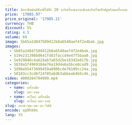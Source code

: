 ```yaml
---
title: มืออาชีพมัลติฟังก์ชั่ไฟฟ้า 20 บาร์เครื่องชงกาแฟเอสเปรสโซเสิร์ฟคู่พร้อมเครื่องบด
price: '17085.97'
price_original: '17985.21'
currency: THB
discount: 5%
rating: 4.5
volume: 69
image: Sb65a2d847509412b8a6540aef4f2e4bak.jpg
images:
  - Sb65a2d847509412b8a6540aef4f2e4bak.jpg
  - S19e231398b0641fd83faccd4e47f5baa0.jpg
  - Se929846c4a624ab7a65d2be163d2e01fb.jpg
  - S839a5f4969184e76a19d4e6a5bce0cad9.jpg
  - Sd96eb5473099459a8906cde76109cc24a.jpg
  - S0183cc3cd6f24f85a6d63abbeab4b5c4k.jpg
video: 4000264704999.mp4
categories:
  - name: เครื่องมือ
    slug: เคร-องม
  - name: อะไหล่ เครื่องมือ
    slug: อะไหล-เคร-องม
slug: ออาช-พม-ลต-งก-ไฟฟ
encode: op9hk9s
lang: th
---
```

  